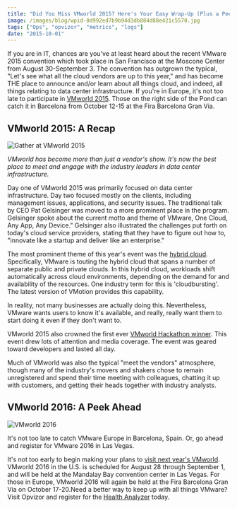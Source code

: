 ```yaml
---
title: "Did You Miss VMworld 2015? Here's Your Easy Wrap-Up (Plus a Peek Into VMworld 2016)"
image: /images/blog/wpid-0d992ed7b9b94d3db884d88e421c5570.jpg
tags: ["Ops", "opvizor", "metrics", "logs"]
date: "2015-10-01"
---
```


If you are in IT, chances are you've at least heard about the recent VMware 2015 convention which took place in San Francisco at the Moscone Center from August 30-September 3. The convention has outgrown the typical, "Let's see what all the cloud vendors are up to this year," and has become THE place to announce and/or learn about all things cloud, and indeed, all things relating to data center infrastructure. If you're in Europe, it's not too late to participate in [VMworld 2015](http://www.vmware.com/radius/vmworld-2015-the-end-of-the-beginning-lets-go/ "VMworld 2015"). Those on the right side of the Pond can catch it in Barcelona from October 12-15 at the Fira Barcelona Gran Via.

## VMworld 2015: A Recap

![Gather at VMworld 2015](/images/blog/wpid-0d992ed7b9b94d3db884d88e421c5570.jpg)

_VMworld has become more than just a vendor's show. It's now the best place to meet and engage with the industry leaders in data center infrastructure._

Day one of VMworld 2015 was primarily focused on data center infrastructure. Day two focused mostly on the clients, including management issues, applications, and security issues. The traditional talk by CEO Pat Gelsinger was moved to a more prominent place in the program. Gelsinger spoke about the current motto and theme of VMware, One Cloud, Any App, Any Device." Gelsinger also illustrated the challenges put forth on today's cloud service providers, stating that they have to figure out how to, "innovate like a startup and deliver like an enterprise."

The most prominent theme of this year's event was the [hybrid cloud](http://www.forbes.com/sites/kurtmarko/2015/09/09/vmworld-2015-postmortem/ "hybrid cloud"). Specifically, VMware is touting the hybrid cloud that spans a number of separate public and private clouds. In this hybrid cloud, workloads shift automatically across cloud environments, depending on the demand for and availability of the resources. One industry term for this is 'cloudbursting'. The latest version of VMotion provides this capability.

In reality, not many businesses are actually doing this. Nevertheless, VMware wants users to know it's available, and really, really want them to start doing it even if they don't want to.

VMworld 2015 also crowned the first ever [VMworld Hackathon winner](https://blogs.vmware.com/vmworld/2015/09/wrapping-up-vmworld-2015-day-4-recap.html "VMworld Hackathon winner"). This event drew lots of attention and media coverage. The event was geared toward developers and lasted all day.

Much of VMworld was also the typical "meet the vendors" atmosphere, though many of the industry's movers and shakers chose to remain unregistered and spend their time meeting with colleagues, chatting it up with customers, and getting their heads together with industry analysts.

## VMworld 2016: A Peek Ahead

![VMworld 2016](/images/blog/wpid-860274cdcd5644338140f1906503eb9c.jpg)

It's not too late to catch VMware Europe in Barcelona, Spain. Or, go ahead and register for VMware 2016 in Las Vegas.

It's not too early to begin making your plans to [visit next year's VMworld](http://www.vmworld.com/en/pre-register.html "visit next year's VMworld"). VMworld 2016 in the U.S. is scheduled for August 28 through September 1, and will be held at the Mandalay Bay convention center in Las Vegas. For those in Europe, VMworld 2016 will again be held at the Fira Barcelona Gran Via on October 17-20.Need a better way to keep up with all things VMware? Visit Opvizor and register for the [Health Analyzer](http://try.opvizor.com/health-analyzer/ "Health Analyzer") today.
